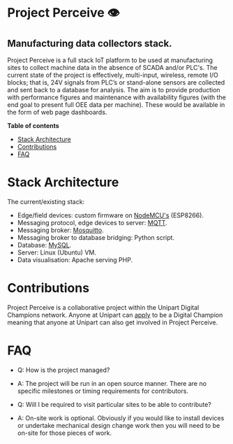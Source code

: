 # Project Perceive :eye:
## Manufacturing data collectors stack.
Project Perceive is a full stack IoT platform to be used at manufacturing sites to collect machine data in the absence of SCADA and/or PLC's. The current state of the project is effectively, multi-input, wireless, remote I/O blocks; that is, 24V signals from PLC’s or stand-alone sensors are collected and sent back to a database for analysis. The aim is to provide production with performance figures and maintenance with availability figures (with the end goal to present full OEE data per machine). These would be available in the form of web page dashboards.

**Table of contents**
* [Stack Architecture](https://github.com/rvUnipart/ProjectPerceive/blob/master/README.md#stack-architecture)
* [Contributions](https://github.com/rvUnipart/ProjectPerceive/blob/master/README.md#contributions)
* [FAQ](https://github.com/rvUnipart/ProjectPerceive/blob/master/README.md#faq)

# Stack Architecture
The current/existing stack:
* Edge/field devices: custom firmware on [NodeMCU's](https://www.nodemcu.com/index_en.html) (ESP8266).
* Messaging protocol, edge devices to server: [MQTT](https://mqtt.org/).
* Messaging broker: [Mosquitto](https://mosquitto.org/).
* Messaging broker to database bridging: Python script.
* Database: [MySQL](https://www.mysql.com/).
* Server: Linux (Ubuntu) VM.
* Data visualisation: Apache serving PHP.

# Contributions
Project Perceive is a collaborative project within the Unipart Digital Champions network. Anyone at Unipart can [apply](https://www.unipartwayonline.com/systems-tools/digital/digital-community/) to be a Digital Champion meaning that anyone at Unipart can also get involved in Project Perceive.

# FAQ
* Q: How is the project managed?
* A: The project will be run in an open source manner. There are no specific milestones or timing requirements for contributors.

* Q: Will I be required to visit particular sites to be able to contribute?
* A: On-site work is optional. Obviously if you would like to install devices or undertake mechanical design change work then you will need to be on-site for those pieces of work.
